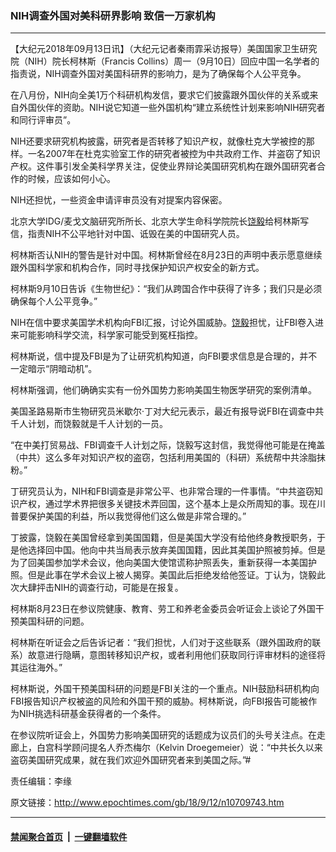 ### NIH调查外国对美科研界影响 致信一万家机构
------------------------

<p>【大纪元2018年09月13日讯】（大纪元记者秦雨霏采访报导）美国国家卫生研究院（NIH）院长柯林斯（Francis Collins）周一（9月10日）回应中国一名学者的指责说，NIH调查外国对美国科研界的影响力，是为了确保每个人公平竞争。</p>
<p>在八月份，NIH向全美1万个科研机构发信，要求它们披露跟外国伙伴的关系或来自外国伙伴的资助。NIH说它知道一些外国机构“建立系统性计划来影响NIH研究者和同行评审员”。</p>
<p>NIH还要求研究机构披露，研究者是否转移了知识产权，就像杜克大学被控的那样。一名2007年在杜克实验室工作的研究者被控为中共政府工作、并盗窃了知识产权。这件事引发全美科学界关注，促使业界辩论美国研究机构在跟外国研究者合作的时候，应该如何小心。</p>
<p>NIH还担忧，一些资金申请评审员没有对提案内容保密。</p>
<p>北京大学IDG/麦戈文脑研究所所长、北京大学生命科学院院长<a href="http://www.epochtimes.com/gb/tag/%E9%A5%B6%E6%AF%85.html">饶毅</a>给柯林斯写信，指责NIH不公平地针对中国、诋毁在美的中国研究人员。</p>
<p>柯林斯否认NIH的警告是针对中国。柯林斯曾经在8月23日的声明中表示愿意继续跟外国科学家和机构合作，同时寻找保护知识产权安全的新方式。</p>
<p>柯林斯9月10日告诉《生物世纪》：“我们从跨国合作中获得了许多；我们只是必须确保每个人公平竞争。”</p>
<p>NIH在信中要求美国学术机构向FBI汇报，讨论外国威胁。<a href="http://www.epochtimes.com/gb/tag/%E9%A5%B6%E6%AF%85.html">饶毅</a>担忧，让FBI卷入进来可能影响科学交流，科学家可能受到冤枉指控。</p>
<p>柯林斯说，信中提及FBI是为了让研究机构知道，向FBI要求信息是合理的，并不一定暗示“阴暗动机”。</p>
<p>柯林斯强调，他们确确实实有一份外国势力影响美国生物医学研究的案例清单。</p>
<p>美国圣路易斯市生物研究员米歇尔·丁对大纪元表示，最近有报导说FBI在调查中共千人计划，而饶毅就是千人计划的一员。</p>
<p>“在中美打贸易战、FBI调查千人计划之际，饶毅写这封信，我觉得他可能是在掩盖（中共）这么多年对知识产权的盗窃，包括利用美国的（科研）系统帮中共涂脂抹粉。”</p>
<p>丁研究员认为，NIH和FBI调查是非常公平、也非常合理的一件事情。“中共盗窃知识产权，通过学术界把很多关键技术弄回国，这个基本上是众所周知的事。现在川普要保护美国的利益，所以我觉得他们这么做是非常合理的。”</p>
<p>丁披露，饶毅在美国曾经拿到美国国籍，但是美国大学没有给他终身教授职务，于是他选择回中国。他向中共当局表示放弃美国国籍，因此其美国护照被剪掉。但是为了回美国参加学术会议，他向美国大使馆谎称护照丢失，重新获得一本美国护照。但是此事在学术会议上被人揭穿。美国此后拒绝发给他签证。丁认为，饶毅此次大肆抨击NIH的调查行动，可能是在报复。</p>
<p>柯林斯8月23日在参议院健康、教育、劳工和养老金委员会听证会上谈论了外国干预美国科研的问题。</p>
<p>柯林斯在听证会之后告诉记者：“我们担忧，人们对于这些联系（跟外国政府的联系）故意进行隐瞒，意图转移知识产权，或者利用他们获取同行评审材料的途径将其运往海外。”</p>
<p>柯林斯说，外国干预美国科研的问题是FBI关注的一个重点。NIH鼓励科研机构向FBI报告知识产权被盗的风险和外国干预的威胁。柯林斯说，向FBI报告可能被作为NIH挑选科研基金获得者的一个条件。</p>
<p>在参议院听证会上，外国势力影响美国研究的话题成为议员们的头号关注点。在走廊上，白宫科学顾问提名人乔杰梅尔（Kelvin Droegemeier）说：“中共长久以来盗窃美国研究成果，就在我们欢迎外国研究者来到美国之际。”#</p>
<p>责任编辑：李缘</p>

原文链接：http://www.epochtimes.com/gb/18/9/12/n10709743.htm


------------------------
#### [禁闻聚合首页](https://github.com/gfw-breaker/banned-news/blob/master/README.md) &nbsp;|&nbsp;  [一键翻墙软件](https://github.com/gfw-breaker/nogfw/blob/master/README.md)